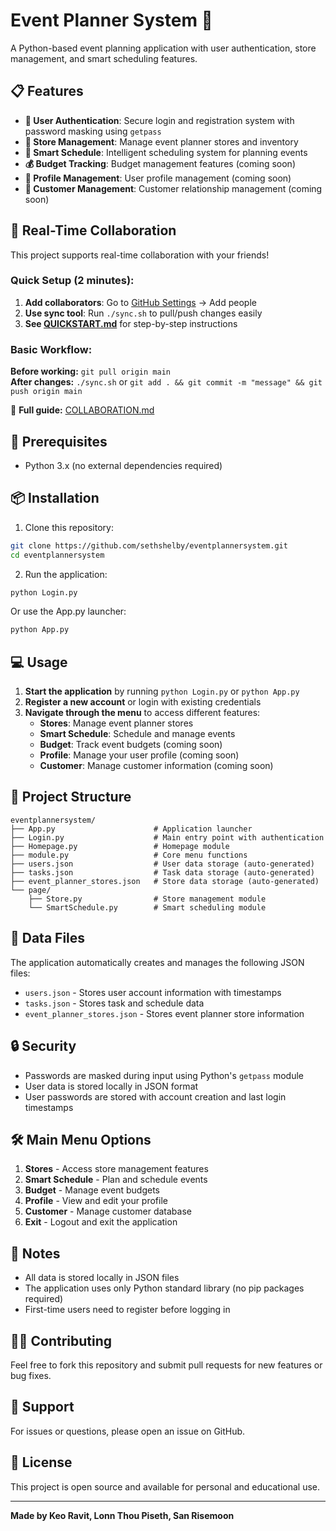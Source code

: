 # Event Planner System 🎉

A Python-based event planning application with user authentication, store management, and smart scheduling features.

## 📋 Features

- **🔐 User Authentication**: Secure login and registration system with password masking using `getpass`
- **🏪 Store Management**: Manage event planner stores and inventory
- **📅 Smart Schedule**: Intelligent scheduling system for planning events
- **💰 Budget Tracking**: Budget management features (coming soon)
- **👤 Profile Management**: User profile management (coming soon)
- **👥 Customer Management**: Customer relationship management (coming soon)

## 🤝 Real-Time Collaboration

This project supports real-time collaboration with your friends! 

### Quick Setup (2 minutes):
1. **Add collaborators**: Go to [GitHub Settings](https://github.com/sethshelby/eventplannersystem/settings/access) → Add people
2. **Use sync tool**: Run `./sync.sh` to pull/push changes easily
3. **See [QUICKSTART.md](QUICKSTART.md)** for step-by-step instructions

### Basic Workflow:
**Before working:** `git pull origin main`  
**After changes:** `./sync.sh` or `git add . && git commit -m "message" && git push origin main`

📖 **Full guide:** [COLLABORATION.md](COLLABORATION.md)

## 🚀 Prerequisites

- Python 3.x (no external dependencies required)

## 📦 Installation

1. Clone this repository:
```bash
git clone https://github.com/sethshelby/eventplannersystem.git
cd eventplannersystem
```

2. Run the application:
```bash
python Login.py
```

Or use the App.py launcher:
```bash
python App.py
```

## 💻 Usage

1. **Start the application** by running `python Login.py` or `python App.py`
2. **Register a new account** or login with existing credentials
3. **Navigate through the menu** to access different features:
   - **Stores**: Manage event planner stores
   - **Smart Schedule**: Schedule and manage events
   - **Budget**: Track event budgets (coming soon)
   - **Profile**: Manage your user profile (coming soon)
   - **Customer**: Manage customer information (coming soon)

## 📁 Project Structure

```
eventplannersystem/
├── App.py                      # Application launcher
├── Login.py                    # Main entry point with authentication
├── Homepage.py                 # Homepage module
├── module.py                   # Core menu functions
├── users.json                  # User data storage (auto-generated)
├── tasks.json                  # Task data storage (auto-generated)
├── event_planner_stores.json   # Store data storage (auto-generated)
└── page/
    ├── Store.py                # Store management module
    └── SmartSchedule.py        # Smart scheduling module
```

## 📄 Data Files

The application automatically creates and manages the following JSON files:
- `users.json` - Stores user account information with timestamps
- `tasks.json` - Stores task and schedule data
- `event_planner_stores.json` - Stores event planner store information

## 🔒 Security

- Passwords are masked during input using Python's `getpass` module
- User data is stored locally in JSON format
- User passwords are stored with account creation and last login timestamps

## 🛠️ Main Menu Options

1. **Stores** - Access store management features
2. **Smart Schedule** - Plan and schedule events
3. **Budget** - Manage event budgets
4. **Profile** - View and edit your profile
5. **Customer** - Manage customer database
6. **Exit** - Logout and exit the application

## 📝 Notes

- All data is stored locally in JSON files
- The application uses only Python standard library (no pip packages required)
- First-time users need to register before logging in

## 👨‍💻 Contributing

Feel free to fork this repository and submit pull requests for new features or bug fixes.

## 📧 Support

For issues or questions, please open an issue on GitHub.

## 📜 License

This project is open source and available for personal and educational use.

---

**Made by Keo Ravit, Lonn Thou Piseth, San Risemoon**
